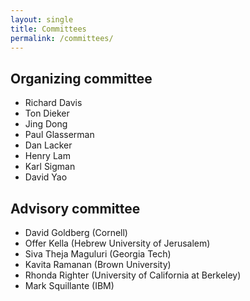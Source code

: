 ```yaml
---
layout: single
title: Committees
permalink: /committees/
---
```


## Organizing committee
- Richard Davis
- Ton Dieker
- Jing Dong
- Paul Glasserman
- Dan Lacker
- Henry Lam
- Karl Sigman
- David Yao

## Advisory committee
- David Goldberg (Cornell)
- Offer Kella (Hebrew University of Jerusalem)
- Siva Theja Maguluri (Georgia Tech)
- Kavita Ramanan (Brown University)
- Rhonda Righter (University of California at Berkeley)
- Mark Squillante (IBM)


